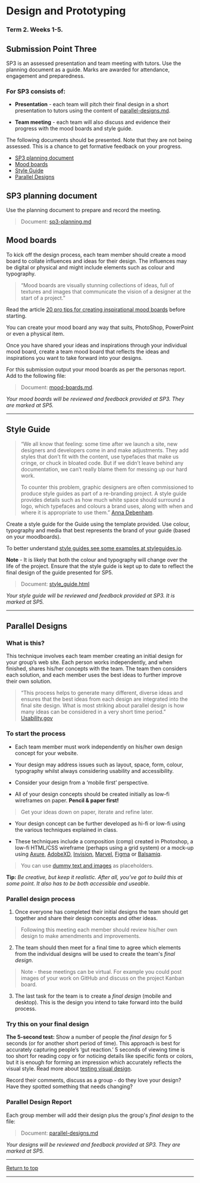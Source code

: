 # Design and Prototyping

### Term 2. Weeks 1-5.

## Submission Point Three

SP3 is an assessed presentation and team meeting with tutors. Use the planning document as a guide. Marks are awarded for attendance, engagement and preparedness.

### For SP3 consists of:

* **Presentation** - each team will pitch their final design in a short presentation to tutors using the content of [parallel-designs.md](parallel-designs.md).

* **Team meeting** - each team will also discuss and evidence their progress with the mood boards and style guide.

The following documents should be presented. Note that they are not being assessed. This is a chance to get formative feedback on your progress.

*   [SP3 planning document](#SP3-planning-document)
*   [Mood boards](#mood-boards)
*   [Style Guide](#style-guide)
*   [Parallel Designs](#parallel-designs)


## SP3 planning document

Use the planning document to prepare and record the meeting.

>Document: [sp3-planning.md](sp3-planning.md)

## Mood boards
    
To kick off the design process, each team member should create a mood board to collate influences and ideas for their design. The influences may be digital or physical and might include elements such as colour and typography.

>&ldquo;Mood boards are visually stunning collections of ideas, full of textures and images that communicate the vision of a designer at the start of a project.&rdquo;

Read the article [20 pro tips for creating inspirational mood boards](https://www.creativebloq.com/graphic-design/mood-boards-812470) before starting.
    
You can create your mood board any way that suits, PhotoShop, PowerPoint or even a physical item.
    
Once you have shared your ideas and inspirations through your individual mood board, create a team mood board that reflects the ideas and inspirations you want to take forward into your designs.
    
For this submission output your mood boards as per the personas report. Add to the following file:
    
>Document: [mood-boards.md](mood-boards.md). 

*Your mood boards will be reviewed and feedback provided at SP3. They are marked at SP5.*

---

## Style Guide

>&ldquo;We all know that feeling: some time after we launch a site, new designers and developers come in and make adjustments. They add styles that don’t fit with the content, use typefaces that make us cringe, or chuck in bloated code. But if we didn’t leave behind any documentation, we can’t really blame them for messing up our hard work.
>
>To counter this problem, graphic designers are often commissioned to produce style guides as part of a re-branding project. A style guide provides details such as how much white space should surround a logo, which typefaces and colours a brand uses, along with when and where it is appropriate to use them.&rdquo; [Anna Debenham](https://24ways.org/2011/front-end-style-guides/).

Create a style guide for the Guide using the template provided. Use colour, typography and media that best represents the brand of your guide (based on your moodboards).

To better understand [style guides see some examples at styleguides.io](http://styleguides.io/).

**Note** - It is likely that both the colour and typography will change over the life of the project. Ensure that the style guide is kept up to date to reflect the final design of the guide presented for SP5.

>Document: [style_guide.html](styleguide/style_guide.html)

*Your style guide will be reviewed and feedback provided at SP3. It is marked at SP5.*

---

## Parallel Designs
    
### What is this?
    
This technique involves each team member creating an initial design for your group’s web site. Each person works independently, and when finished, shares his/her concepts with the team. The team then considers each solution, and each member uses the best ideas to further improve their own solution.
    
>&ldquo;This process helps to generate many different, diverse ideas and ensures that the best ideas from each design are integrated into the final site design. What is most striking about parallel design is how many ideas can be considered in a very short time period.&rdquo;  [Usability.gov](https://www.usability.gov/how-to-and-tools/methods/parallel-design.html)
    
### To start the process
    
 * Each team member must work independently on his/her own design concept for your website. 
 
 * Your design may address issues such as layout, space, form, colour, typography whilst always considering usability and accessibility. 
 
 * Consider your design from a ‘mobile first’ perspective.

* All of your design concepts should be created initially as low-fi wireframes on paper. **Pencil &amp; paper first!** 

>Get your ideas down on paper, iterate and refine later.

* Your design concept can be further developed as hi-fi or low-fi using the various techniques explained in class. 

* These techniques include a composition (comp) created in Photoshop, a low-fi HTML/CSS wireframe (perhaps using a grid system) or a mock-up using [Axure](https://www.axure.com/edu), [AdobeXD](https://www.adobe.com/uk/products/xd.html), [Invision](https://www.invisionapp.com/education-signup), [Marvel](https://marvelapp.com), [Figma](https://www.figma.com) or [Balsamiq](https://balsamiq.com/). 

>You can use [dummy text and images](https://contentsnare.com/dummy-text-image-generators/) as placeholders.  

**Tip:** *Be creative, but keep it realistic. After all, you’ve got to build this at some point. It also has to be both accessible and useable*.

### Parallel design process

1. Once everyone has completed their initial designs the team should get together and share their design concepts and other ideas. 

>Following this meeting each member should review his/her own design to make amendments and improvements.

2. The team should then meet for a final time to agree which elements from the individual designs will be used to create the team's *final design*.

>Note - these meetings can be virtual. For example you could post images of your work on GitHub and discuss on the project Kanban board.

3. The last task for the team is to create a _final design_ (mobile and desktop). This is the design you intend to take forward into the build process.
    
### Try this on your final design
    
**The 5-second test:** Show a number of people the _final design_ for 5 seconds (or for another short period of time). This approach is best for accurately capturing people’s ‘gut reaction.’ 5 seconds of viewing time is too short for reading copy or for noticing details like specific fonts or colors, but it is enough for forming an impression which accurately reflects the visual style. Read more about [testing visual design](https://www.nngroup.com/articles/testing-visual-design/).
    
Record their comments, discuss as a group - do they love your design? Have they spotted something that needs changing?
    
### Parallel Design Report
    
Each group member will add their design plus the group's *final design* to the file:
    
> Document: [parallel-designs.md](parallel-designs.md)

*Your designs will be reviewed and feedback provided at SP3. They are marked at SP5.*

---

[Return to top](#Design-and-Prototyping)

---
